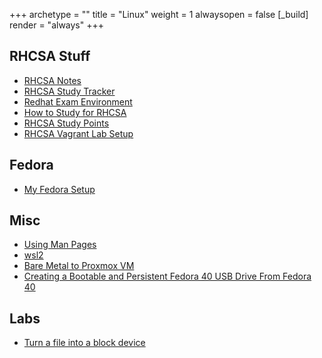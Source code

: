 +++ 
archetype = "" 
title = "Linux" 
weight = 1
alwaysopen = false
[_build]
  render = "always"
+++

## RHCSA Stuff

- [RHCSA Notes](RHCSA%20Notes.md)
- [RHCSA Study Tracker](RHCSA%20Study%20Tracker.md)
- [Redhat Exam Environment](Redhat%20Exam%20Environment.md)
- [How to Study for RHCSA](How%20to%20Study%20for%20RHCSA.md)
- [RHCSA Study Points](RHCSA%20Study%20Points.md)
- [RHCSA Vagrant Lab Setup](RHCSA%20Vagrant%20Lab%20Setup.md)

## Fedora

- [My Fedora Setup](My%20Fedora%20Setup.md)

## Misc
- [Using Man Pages](Using%20Man%20Pages.md)
- [wsl2](wsl2.md)
- [Bare Metal to Proxmox VM](Bare%20Metal%20to%20Proxmox%20VM.md)
- [Creating a Bootable and Persistent Fedora 40 USB Drive From Fedora 40](Creating%20a%20Bootable%20and%20Persistent%20Fedora%2040%20USB%20Drive%20From%20Fedora%2040.md)

## Labs

- [Turn a file into a block device](Turn%20a%20file%20into%20a%20block%20device.md)
